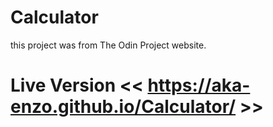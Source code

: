 # Calculator

this project was from The Odin Project website.

# Live Version << https://aka-enzo.github.io/Calculator/ >>


